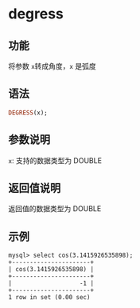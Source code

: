 # degress

## 功能

将参数 `x`转成角度，`x` 是弧度

## 语法

```Haskell
DEGRESS(x);
```

## 参数说明

`x`: 支持的数据类型为 DOUBLE

## 返回值说明

返回值的数据类型为 DOUBLE

## 示例

```Plain Text
mysql> select cos(3.1415926535898);
+----------------------+
| cos(3.1415926535898) |
+----------------------+
|                   -1 |
+----------------------+
1 row in set (0.00 sec)
```
